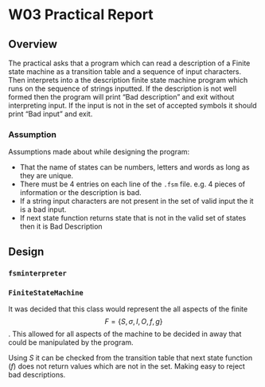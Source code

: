 # W03 Practical Report

## Overview

The practical asks that a program which can read a description of a Finite state machine as a transition table and a sequence of input characters. Then interprets into a the description finite state machine program which runs on the sequence of strings inputted. If the description is not well formed then the program will print “Bad description” and exit without interpreting input. If the input is not in the set of accepted symbols it should print “Bad input” and exit.

### Assumption

Assumptions made about while designing the program:

* That the name of states can be numbers, letters and words as long as they are unique.
* There must be 4 entries on each line of the `.fsm` file. e.g. 4 pieces of information or the description is bad.
* If a string input characters are not present in the set of valid input the it is a bad input.
* If next state function returns state that is not in the valid set of states then it is Bad Description



## Design

### `fsminterpreter`

### `FiniteStateMachine`



It was decided that this class would represent the all aspects of the finite $$F = \{S, \sigma, I, O, f, g\}$$. This allowed for all aspects of the machine to be decided in away that could be manipulated by the program.

Using $S$ it can be checked from the transition table that next state function ($f$) does not return values which are not in the set. Making easy to reject bad descriptions.